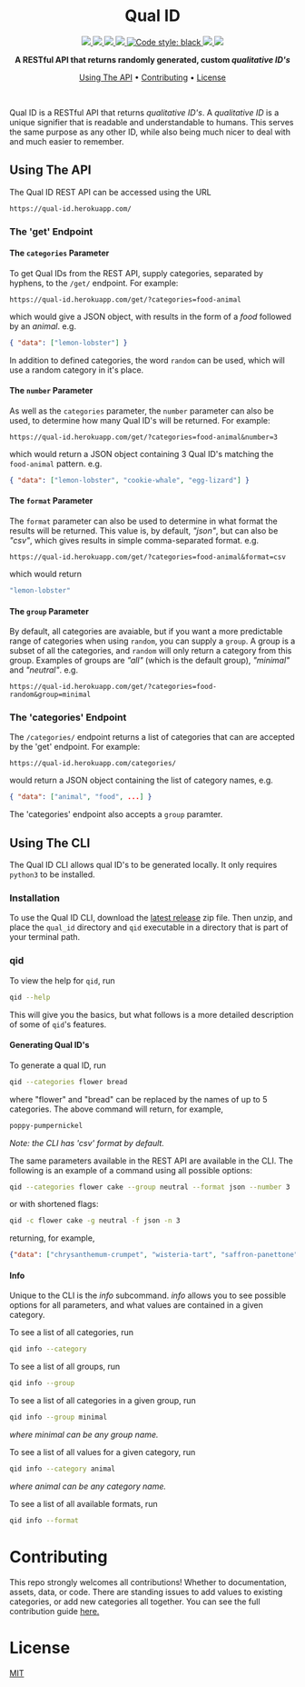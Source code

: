 <div align="center">
<h1>Qual ID</h1>
  <a href="https://travis-ci.com/gabrielbarker/qual-id">
    <img src="https://travis-ci.com/gabrielbarker/qual-id.svg?branch=main"/>
  </a>
  <a href="https://codecov.io/gh/gabrielbarker/qual-id">
    <img src="https://codecov.io/gh/gabrielbarker/qual-id/branch/main/graph/badge.svg"/>
  </a>
  <a href="https://qual-id.herokuapp.com">
    <img src="http://heroku-shields.herokuapp.com/qual-id"/>
  </a>
  <a href="https://qual-id.herokuapp.com/get/?categories=fruit-geography">
    <img src="https://img.shields.io/endpoint?url=https%3A%2F%2Fqual-id.herokuapp.com%2Fbadge-endpoint%2F"/>
  </a>
  <a href="https://github.com/psf/black">
    <img alt="Code style: black" src="https://img.shields.io/badge/code%20style-black-000000.svg" />
  </a>
  <a href="https://hacktoberfest.digitalocean.com/">
    <img src="https://img.shields.io/badge/Hacktoberfest-2020-blueviolet" />
  </a>
  <a href="https://opensource.org/licenses/MIT">
    <img src="https://img.shields.io/badge/license-MIT-blue.svg" />
  </a>

<b>A RESTful API that returns randomly generated, custom _qualitative ID's_</b>

<a href="#using-the-api">Using The API</a> •
<a href="#contributing">Contributing</a> •
<a href="#license">License</a>

</div>
<br>

Qual ID is a RESTful API that returns _qualitative ID's_. A _qualitative ID_ is a unique signifier that is readable and understandable to humans. This serves the same purpose as any other ID, while also being much nicer to deal with and much easier to remember.

## Using The API

The Qual ID REST API can be accessed using the URL

```
https://qual-id.herokuapp.com/
```

### The 'get' Endpoint

#### **The `categories` Parameter**

To get Qual IDs from the REST API, supply categories, separated by hyphens, to the `/get/` endpoint. For example:

```
https://qual-id.herokuapp.com/get/?categories=food-animal
```

which would give a JSON object, with results in the form of a _food_ followed by an _animal_. e.g.

```json
{ "data": ["lemon-lobster"] }
```
In addition to defined categories, the word `random` can be used, which will use a random category in it's place.

#### **The `number` Parameter**

As well as the `categories` parameter, the `number` parameter can also be used, to determine how many Qual ID's will be returned. For example:

```
https://qual-id.herokuapp.com/get/?categories=food-animal&number=3
```

which would return a JSON object containing 3 Qual ID's matching the `food-animal` pattern. e.g.


```json
{ "data": ["lemon-lobster", "cookie-whale", "egg-lizard"] }
```

#### **The `format` Parameter**

The `format` parameter can also be used to determine in what format the results will be returned. This value is, by default, _"json"_, but can also be _"csv"_, which gives results in simple comma-separated format. e.g.

```
https://qual-id.herokuapp.com/get/?categories=food-animal&format=csv
```
which would return

```js
"lemon-lobster"
```

#### **The `group` Parameter**

By default, all categories are avaiable, but if you want a more predictable range of categories when using `random`, you can supply a `group`. A group is a subset of all the categories, and `random` will only return a category from this group. Examples of groups are _"all"_ (which is the default group), _"minimal"_ and _"neutral"_. e.g.

```
https://qual-id.herokuapp.com/get/?categories=food-random&group=minimal
```

### The 'categories' Endpoint

The `/categories/` endpoint returns a list of categories that can are accepted by the 'get' endpoint. For example:

```
https://qual-id.herokuapp.com/categories/
```

would return a JSON object containing the list of category names, e.g.

```json
{ "data": ["animal", "food", ...] }
```

The 'categories' endpoint also accepts a `group` paramter.

## Using The CLI

The Qual ID CLI allows qual ID's to be generated locally. It only requires `python3` to be installed.

### Installation

To use the Qual ID CLI, download the [latest release](https://github.com/gabrielbarker/qual-id/releases/latest) zip file. Then unzip, and place the `qual_id` directory and `qid` executable in a directory that is part of your terminal path.

### qid

To view the help for `qid`, run

```bash
qid --help
```

This will give you the basics, but what follows is a more detailed description of some of `qid`'s features.

#### **Generating Qual ID's**

To generate a qual ID, run

```bash
qid --categories flower bread
```

where "flower" and "bread" can be replaced by the names of up to 5 categories. The above command will return, for example,

```bash
poppy-pumpernickel
```
_Note: the CLI has 'csv' format by default._

The same parameters available in the REST API are available in the CLI. The following is an example of a command using all possible options:

```bash
qid --categories flower cake --group neutral --format json --number 3
```

or with shortened flags:

```bash
qid -c flower cake -g neutral -f json -n 3
```
returning, for example,

```json
{"data": ["chrysanthemum-crumpet", "wisteria-tart", "saffron-panettone"]}
```

#### **Info**

Unique to the CLI is the _info_ subcommand. _info_ allows you to see possible options for all parameters, and what values are contained in a given category.

To see a list of all categories, run 

```bash
qid info --category
```

To see a list of all groups, run 

```bash
qid info --group
```

To see a list of all categories in a given group, run 

```bash
qid info --group minimal
```
_where minimal can be any group name._

To see a list of all values for a given category, run 

```bash
qid info --category animal
```
_where animal can be any category name._

To see a list of all available formats, run 

```bash
qid info --format
```


# Contributing

This repo strongly welcomes all contributions! Whether to documentation, assets, data, or code. There are standing issues to add values to existing categories, or add new categories all together. You can see the full contribution guide [here.](./CONTRIBUTING.md)

# License

[MIT](./LICENSE)
